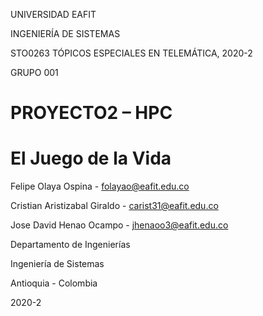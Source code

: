 UNIVERSIDAD EAFIT

INGENIERÍA DE SISTEMAS

STO0263 TÓPICOS ESPECIALES EN TELEMÁTICA, 2020-2

GRUPO 001 

# PROYECTO2 – HPC

# El Juego de la Vida

Felipe Olaya Ospina - folayao@eafit.edu.co

Cristian Aristizabal Giraldo - carist31@eafit.edu.co

Jose David Henao Ocampo - jhenaoo3@eafit.edu.co

Departamento de Ingenierías

Ingeniería de Sistemas

Antioquia - Colombia

2020-2
